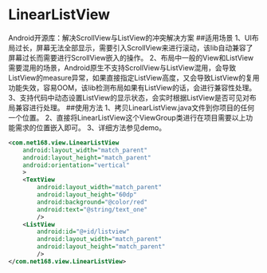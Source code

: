 # LinearListView
Android开源库：解决ScrollView与ListView的冲突解决方案
##适用场景
1、UI布局过长，屏幕无法全部显示，需要引入ScrollView来进行滚动，该lib自动兼容了屏幕过长而需要进行ScrollView嵌入的操作。
2、布局中一般的View和ListView需要混用的场景，Android原生不支持ScrollView与ListView混用，会导致ListView的measure异常，如果直接指定ListView高度，又会导致ListView的复用功能失效，容易OOM，该lib检测布局如果有ListView的话，会进行兼容性处理。
3、支持代码中动态设置ListView的显示状态，会实时根据ListView是否可见对布局兼容进行处理。
##使用方法
1、拷贝LinearListView.java文件到你项目的任何一个位置。
2、直接将LinearListView这个ViewGroup类进行在项目需要以上功能需求的位置嵌入即可。
3、详细方法参见demo。
```xml
<com.net168.view.LinearListView 
    android:layout_width="match_parent"
    android:layout_height="match_parent"
    android:orientation="vertical"
    >
    <TextView
        android:layout_width="match_parent"
        android:layout_height="60dp"
        android:background="@color/red"
        android:text="@string/text_one"
        />
    <ListView
        android:id="@+id/listview"
        android:layout_width="match_parent"
        android:layout_height="match_parent"
        />
</com.net168.view.LinearListView>
```
